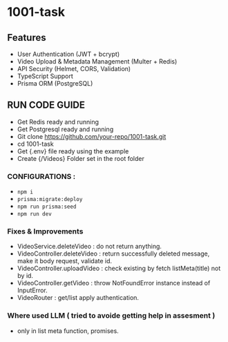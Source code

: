 # 1001-task

## Features
- User Authentication (JWT + bcrypt)
- Video Upload & Metadata Management (Multer + Redis) 
- API Security (Helmet, CORS, Validation)
- TypeScript Support
- Prisma ORM (PostgreSQL)

## RUN CODE GUIDE 
- Get Redis ready and running
- Get Postgresql ready and running
- Git clone https://github.com/your-repo/1001-task.git
- cd 1001-task
- Get {.env} file ready using the example
- Create {/Videos} Folder set in the root folder

### CONFIGURATIONS :
- `npm i`
- `prisma:migrate:deploy`
- `npm run prisma:seed`
- `npm run dev`

### Fixes & Improvements
- VideoService.deleteVideo : do not return anything.
- VideoController.deleteVideo : return successfully deleted message, make it body request, validate id.
- VideoController.uploadVideo : check existing by fetch listMeta(title) not by id.
- VideoController.getVideo : throw NotFoundError instance instead of InputError.
- VideoRouter : get/list apply authentication.

### Where used LLM ( tried to avoide getting help in assesment )
- only in list meta function, promises.